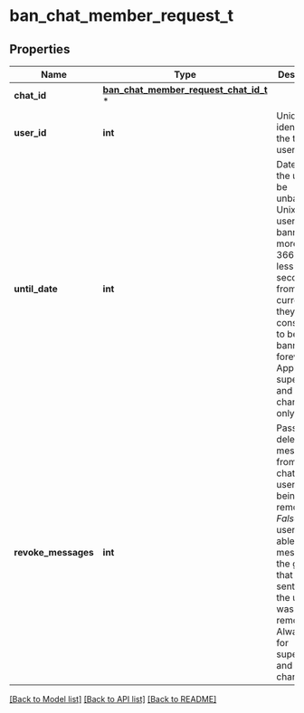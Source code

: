 # ban_chat_member_request_t

## Properties
Name | Type | Description | Notes
------------ | ------------- | ------------- | -------------
**chat_id** | [**ban_chat_member_request_chat_id_t**](ban_chat_member_request_chat_id.md) \* |  | 
**user_id** | **int** | Unique identifier of the target user | 
**until_date** | **int** | Date when the user will be unbanned; Unix time. If user is banned for more than 366 days or less than 30 seconds from the current time they are considered to be banned forever. Applied for supergroups and channels only. | [optional] 
**revoke_messages** | **int** | Pass *True* to delete all messages from the chat for the user that is being removed. If *False*, the user will be able to see messages in the group that were sent before the user was removed. Always *True* for supergroups and channels. | [optional] 

[[Back to Model list]](../README.md#documentation-for-models) [[Back to API list]](../README.md#documentation-for-api-endpoints) [[Back to README]](../README.md)


